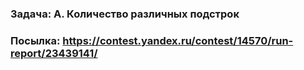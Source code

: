### Задача: A. Количество различных подстрок
### Посылка: https://contest.yandex.ru/contest/14570/run-report/23439141/
